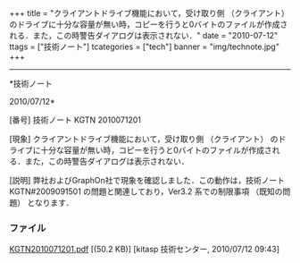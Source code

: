 ﻿+++
title = "クライアントドライブ機能において，受け取り側 （クライアント） のドライブに十分な容量が無い時，コピーを行うと0バイトのファイルが作成される．また，この時警告ダイアログは表示されない．"
date = "2010-07-12"
ttags = ["技術ノート"]
tcategories = ["tech"]
banner = "img/technote.jpg"
+++

-----------------------------------------------------------------------------------------------------------------------------

*技術ノート

2010/07/12*


[番号]
技術ノート KGTN 2010071201

[現象]
クライアントドライブ機能において，受け取り側 （クライアント）
のドライブに十分な容量が無い時，コピーを行うと0バイトのファイルが作成される．また，この時警告ダイアログは表示されない．

[説明]
弊社およびGraphOn社で現象を確認しました．この動作は，技術ノート
KGTN#2009091501 の問題と関連しており，Ver3.2 系での制限事項
（既知の問題） となります．


### ファイル

 
 


[KGTN2010071201.pdf](http://techreport.kitasp.net/attachments/download/225/KGTN2010071201.pdf)
 [(50.2 KB)] [kitasp 技術センター, 2010/07/12
09:43]


 


 

